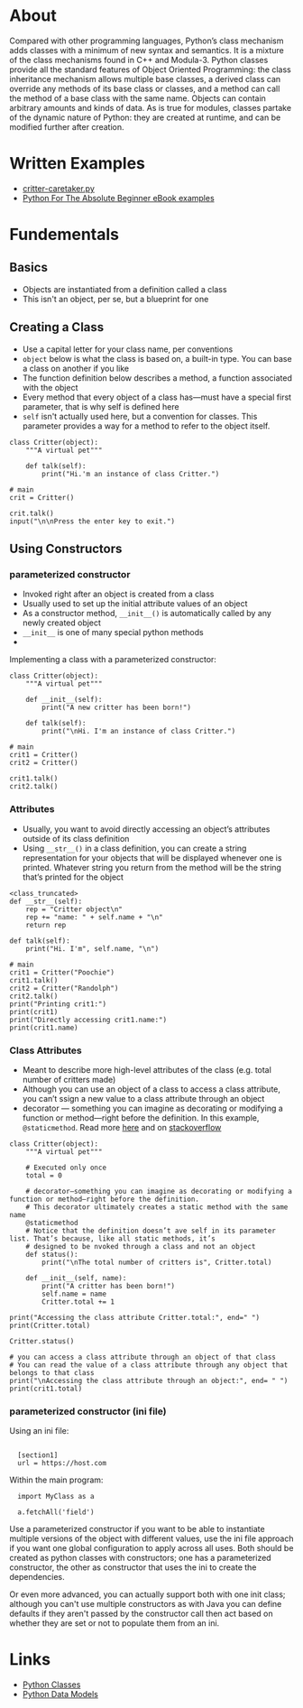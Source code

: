 

# About

Compared with other programming languages, Python’s class mechanism adds classes with a minimum of new syntax and semantics. It is a mixture of the class mechanisms found in C++ and Modula-3. Python classes provide all the standard features of Object Oriented Programming: the class inheritance mechanism allows multiple base classes, a derived class can override any methods of its base class or classes, and a method can call the method of a base class with the same name. Objects can contain arbitrary amounts and kinds of data. As is true for modules, classes partake of the dynamic nature of Python: they are created at runtime, and can be modified further after creation.

# Written Examples

* [critter-caretaker.py](https://github.com/mdeguzis/python/blob/python2/games/critter-caretaker.py)
* [Python For The Absolute Beginner eBook examples](https://github.com/mdeguzis/python/tree/python3/ebook_examples/python-for-the-absolute-beginner/chapter08)

# Fundementals

## Basics

* Objects are instantiated from a definition called a class
* This isn't an object, per se, but a blueprint for one

## Creating a Class

* Use a capital letter for your class name, per conventions
* `object` below is what the class is based on, a built-in type. You can base a class on another if you like
* The function definition below describes a method, a function associated with the object
* Every method that every object of a class has—must have a special first parameter, that is why self is defined here 
* `self` isn't actually used here, but a convention for classes. This parameter provides a way for a method to refer to the object itself.

```
class Critter(object):
	"""A virtual pet"""
	
	def talk(self):
		print("Hi.'m an instance of class Critter.")
	
# main
crit = Critter()

crit.talk()
input("\n\nPress the enter key to exit.")

```

## Using Constructors

### parameterized constructor

* Invoked right after an object is created from a class
* Usually used to set up the initial attribute values of an object
* As a constructor method, `__init__()` is automatically called by any newly created object
* `__init__` is one of many special python methods
* 

Implementing a class with a parameterized constructor:
```
class Critter(object):
	"""A virtual pet"""

	def __init__(self):
		print("A new critter has been born!")
		
	def talk(self):
		print("\nHi. I'm an instance of class Critter.")

# main
crit1 = Critter()
crit2 = Critter()

crit1.talk()
crit2.talk()
```

### Attributes

* Usually, you want to avoid directly accessing an object’s attributes outside of its class definition
* Using `__str__()` in a class definition, you can create a string representation for your objects that will be displayed whenever one is printed. Whatever string you return from the method will be the string that’s printed for the object

```
<class_truncated>
def __str__(self):
	rep = "Critter object\n"
	rep += "name: " + self.name + "\n"
	return rep
	
def talk(self):
	print("Hi. I'm", self.name, "\n")

# main
crit1 = Critter("Poochie")
crit1.talk()
crit2 = Critter("Randolph")
crit2.talk()
print("Printing crit1:")
print(crit1)
print("Directly accessing crit1.name:")
print(crit1.name)
```

### Class Attributes

* Meant to describe more high-level attributes of the class (e.g. total number of critters made)
* Although you can use an object of a class to access a class attribute, you can’t ssign a new value to a class attribute through an object
* decorator — something you can imagine as decorating or modifying a function or method—right before the definition. In this example, `@staticmethod`. Read more [here](http://jfine-python-classes.readthedocs.io/en/latest/decorators.html) and on [stackoverflow](https://stackoverflow.com/a/1669524)

```
class Critter(object):
	"""A virtual pet"""
	
	# Executed only once
	total = 0

	# decorator—something you can imagine as decorating or modifying a function or method—right before the definition.
	# This decorator ultimately creates a static method with the same name
	@staticmethod
	# Notice that the definition doesn’t ave self in its parameter list. That’s because, like all static methods, it’s 
	# designed to be nvoked through a class and not an object
	def status():
		print("\nThe total number of critters is", Critter.total)

	def __init__(self, name):
		print("A critter has been born!")
		self.name = name
		Critter.total += 1
		
print("Accessing the class attribute Critter.total:", end=" ")
print(Critter.total)

Critter.status()

# you can access a class attribute through an object of that class
# You can read the value of a class attribute through any object that belongs to that class
print("\nAccessing the class attribute through an object:", end= " ")
print(crit1.total)
```

### parameterized constructor (ini file)

Using an ini file:
```

  [section1]
  url = https://host.com
```

Within the main program:
```
  import MyClass as a
  
  a.fetchAll('field')
````

Use a parameterized constructor if you want to be able to instantiate multiple versions of the object with different values, use the ini file approach if you want one global configuration to apply across all uses. Both should be created as python classes with constructors; one has a parameterized constructor, the other as constructor that uses the ini to create the dependencies. 

Or even more advanced, you can actually support both with one init class; although you can't use multiple constructors as with Java you can define defaults if they aren't passed by the constructor call then act based on whether they are set or not to populate them from an ini.

# Links

* [Python Classes](https://docs.python.org/2/tutorial/classes.html)
* [Python Data Models](https://docs.python.org/2/reference/datamodel.html)
